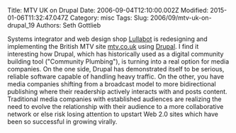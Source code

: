 Title: MTV UK on Drupal
Date: 2006-09-04T12:10:00.002Z
Modified: 2015-01-06T11:32:47.047Z
Category: misc
Tags: 
Slug: 2006/09/mtv-uk-on-drupal_19
Authors: Seth Gottlieb

Systems integrator and web design shop [Lullabot](http://www.lullabot.com) is redesigning and implementing the British MTV site [mtv.co.uk](http://mtv.co.uk) using [Drupal](http://drupal.org).  I find it interesting how Drupal, which has historically used as a digital community building tool ("Community Plumbing"), is turning into a real option for media companies.  On the one side, Drupal has demonstrated itself to be serious, reliable software capable of handling heavy traffic.  On the other, you have media companies shifting from a broadcast model to more bidirectional publishing where their readership actively interacts with and posts content.  Traditional media companies with established audiences are realizing the need to evolve the relationship with their audience to a more collaborative network or else risk losing attention to upstart Web 2.0 sites which have been so successful in growing virally.
